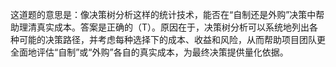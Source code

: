 这道题的意思是：像决策树分析这样的统计技术，能否在“自制还是外购”决策中帮助理清真实成本。答案是正确的（T）。原因在于，决策树分析可以系统地列出各种可能的决策路径，并考虑每种选择下的成本、收益和风险，从而帮助项目团队更全面地评估“自制”或“外购”各自的真实成本，为最终决策提供量化依据。